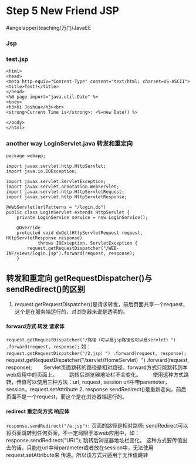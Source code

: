 # Step 5 New Friend JSP
#angelapper/teaching/万门/JavaEE

### Jsp
### test.jsp
```
<html>
<head>
<meta http-equiv="Content-Type" content="text/html; charset=US-ASCII">
<title>Test!</title>
</head>
<%@ page import="java.util.Date" %>
<body>
<h3>Hi Joshua</h3><br>
<strong>Current Time is</strong>: <%=new Date() %>

</body>
</html>
```

### another way    LoginServlet.java 转发和重定向
```
package webapp;

import javax.servlet.http.HttpServlet;
import java.io.IOException;

import javax.servlet.ServletException;
import javax.servlet.annotation.WebServlet;
import javax.servlet.http.HttpServletRequest;
import javax.servlet.http.HttpServletResponse;

@WebServlet(urlPatterns = "/login.do")
public class LoginServlet extends HttpServlet {
	private LoginService service = new LoginService();
	
	@Override
	protected void doGet(HttpServletRequest request, HttpServletResponse response)
			throws IOException, ServletException {
		request.getRequestDispatcher("/WEB-INF/views/login.jsp").forward(request, response);
	}
```


## 转发和重定向 getRequestDispatcher()与sendRedirect()的区别
1. request.getRequestDispatcher()是请求转发，前后页面共享一个request，这个是在服务端运行的，对浏览器来说是透明的。
#### forward方式 转发 请求体
```request.getRequestDispatcher("/路径（可以是jsp路径也可以是servlet）") .forward(request, response);```
如：```request.getRequestDispatcher("/2.jsp）") .forward(request, response);```
request.getRequestDispatcher("/servlet/HomeServlet）") .forward(request, response);
　　Servlet页面跳转的路径是相对路径。forward方式只能跳转到本web应用中的页面上。
　　跳转后浏览器地址栏不会变化。
　　使用这种方式跳转，传值可以使用三种方法：url, request, session 
    url中带parameter，session，request.setAttribute
2. response.sendRedirect()是重新定向，前后页面不是一个request，而这个是在浏览器端运行的。
#### redirect 重定向方式 响应体
```response.sendRedirect("/a.jsp");```
页面的路径是相对路径: sendRedirect可以将页面跳转到任何页面，不一定局限于本web应用中，如：
response.sendRedirect("URL");
跳转后浏览器地址栏变化。
这种方式要传值出去的话，只能在url中带parameter或者放在session中，无法使用request.setAttribute来
传递。所以该方式只适用于无传值跳转


